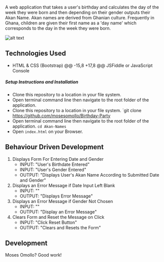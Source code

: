 A web application that takes a user's birthday and calculates the day of the week they were born and then depending on their gender outputs their Akan Name. Akan names are derived from Ghanian culture. Frequently in Ghana, children are given their first name as a 'day name' which corresponds to the day in the week they were born. 

![alt text](https:/mosesomollo)

## Technologies Used

- HTML & CSS (Bootstrap)
@@ -15,8 +17,8 @@ JSFiddle or JavaScript Console

##### Setup Instructions and Installation

- Clone this repository to a location in your file system.
- Open terminal command line then navigate to the root folder of the application.
- Clone this repository to a location in your file system. `git clone https://github.com/mosesomollo/Birthday-Party
- Open terminal command line then navigate to the root folder of the application. `cd Akan-Names`
- Open `index.html` on your Browser.


## Behaviour Driven Development
1. Displays Form For Entering Date and Gender
   - INPUT: "User's Birthdate Entered"
   - INPUT: "User's Gender Entered"
   - OUTPUT: "Displays User's Akan Name According to Submitted Date and Gender"
2. Displays an Error Message if Date Input Left Blank
   - INPUT: ""
   - OUTPUT: "Displays Error Message"
3. Displays an Error Message if Gender Not Chosen
   - INPUT: "" 
   - OUTPUT: "Display an Error Message" 
4. Clears Form and Reset the Message on Click
   - INPUT: "Click Reset Button" 
   - OUTPUT: "Clears and Resets the Form"
## Development
Moses Omollo? Good work!

